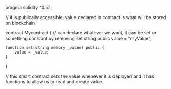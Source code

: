 pragma solidity ^0.5.1;

// it is publically accessible, value declared in contract is what will be stored on blockchain

contract Mycontract {
    // can declare whatever we want, it can be set or something constant by removing set
    string public value = "myValue";
    

    function set(string memory _value) public {
        value = _value;
    }
}

// this smart contract sets the value whenever it is deployed and it has functions to allow us to read and create value.
